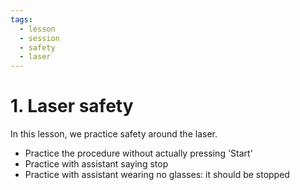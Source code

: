 ```yaml
---
tags:
  - lesson
  - session
  - safety
  - laser
---
```


# 1. Laser safety

In this lesson, we practice safety around the laser.

- Practice the procedure without actually pressing 'Start'
- Practice with assistant saying stop
- Practice with assistant wearing no glasses: it should be stopped
